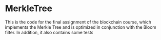 # MerkleTree
This is the code for the final assignment of the blockchain course, which implements the Merkle Tree and is optimized in conjunction with the Bloom filter. In addition, it also contains some tests

